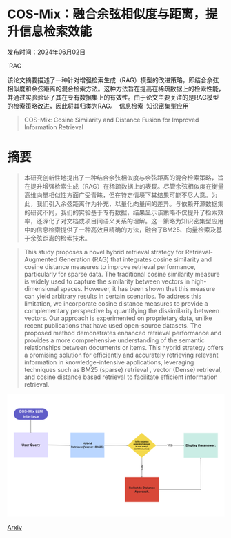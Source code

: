 # COS-Mix：融合余弦相似度与距离，提升信息检索效能

发布时间：2024年06月02日

`RAG

该论文摘要描述了一种针对增强检索生成（RAG）模型的改进策略，即结合余弦相似度和余弦距离的混合检索方法。这种方法旨在提高在稀疏数据上的检索性能，并通过实验验证了其在专有数据集上的有效性。由于论文主要关注的是RAG模型的检索策略改进，因此将其归类为RAG。` `信息检索` `知识密集型应用`

> COS-Mix: Cosine Similarity and Distance Fusion for Improved Information Retrieval

# 摘要

> 本研究创新性地提出了一种结合余弦相似度与余弦距离的混合检索策略，旨在提升增强检索生成（RAG）在稀疏数据上的表现。尽管余弦相似度在衡量高维向量相似性方面广受青睐，但在特定情境下其结果可能不尽人意。为此，我们引入余弦距离作为补充，以量化向量间的差异。与依赖开源数据集的研究不同，我们的实验基于专有数据，结果显示该策略不仅提升了检索效率，还深化了对文档或项目间语义关系的理解。这一策略为知识密集型应用中的信息检索提供了一种高效且精确的方法，融合了BM25、向量检索及基于余弦距离的检索技术。

> This study proposes a novel hybrid retrieval strategy for Retrieval-Augmented Generation (RAG) that integrates cosine similarity and cosine distance measures to improve retrieval performance, particularly for sparse data. The traditional cosine similarity measure is widely used to capture the similarity between vectors in high-dimensional spaces. However, it has been shown that this measure can yield arbitrary results in certain scenarios. To address this limitation, we incorporate cosine distance measures to provide a complementary perspective by quantifying the dissimilarity between vectors. Our approach is experimented on proprietary data, unlike recent publications that have used open-source datasets. The proposed method demonstrates enhanced retrieval performance and provides a more comprehensive understanding of the semantic relationships between documents or items. This hybrid strategy offers a promising solution for efficiently and accurately retrieving relevant information in knowledge-intensive applications, leveraging techniques such as BM25 (sparse) retrieval , vector (Dense) retrieval, and cosine distance based retrieval to facilitate efficient information retrieval.

![COS-Mix：融合余弦相似度与距离，提升信息检索效能](../../../paper_images/2406.00638/cosmix_interface.png)

[Arxiv](https://arxiv.org/abs/2406.00638)